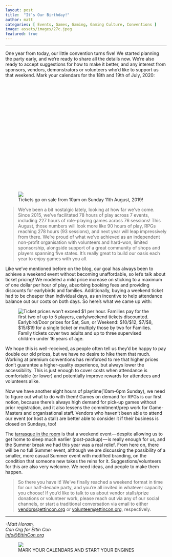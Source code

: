 ```yaml
---
layout: post
title:  "It’s Our Birthday!"
author: matt
categories: [ Events, Games, Gaming, Gaming Culture, Conventions ]
image: assets/images/27c.jpeg
featured: true
---
```


<section name="9f9c" class="section section--body section--first"><div class="section-divider"><hr class="section-divider"></div><div class="section-content"><div class="section-inner sectionLayout--insetColumn"><p name="217f" id="217f" class="graf graf--p graf-after--h3">One year from today, our little convention turns five! We started planning the party early, and we’re ready to share all the details now. We’re also ready to accept suggestions for how to make it better, and any interest from sponsors, vendors, demonstrators or volunteers who’d like to support us that weekend. Mark your calendars for the 18th and 19th of July, 2020:</p>

<figure name="9466" id="9466" class="graf graf--figure graf-after--p"><div class="aspectRatioPlaceholder is-locked" style="max-width: 700px; max-height: 563px;"><div class="aspectRatioPlaceholder-fill" style="padding-bottom: 80.4%;"></div><img class="graf-image" data-image-id="1*jZJJ9JursjXG1bpUKd6-zA.jpeg" data-width="1503" data-height="1208" data-is-featured="true" src="/blog/assets/images/27a.jpeg"><figcaption class="imageCaption">Tickets go on sale from 10am on Sunday 11th August, 2019!</figcaption></figure>
<blockquote name="70e3" id="70e3" class="graf graf--blockquote graf-after--figure">We’ve been a bit nostalgic lately, looking at how far we’ve come. Since 2015, we’ve facilitated 78 hours of play across 7 events, including 227 hours of role-playing games across 76 sessions! This August, those numbers will look more like 90 hours of play, RPGs reaching 278 hours (93 sessions), and next year will leap impressively from there. We’re proud of what we’ve achieved as an independent non-profit organisation with volunteers and hard-won, limited sponsorship, alongside support of a great community of shops and players spanning five states. It’s really great to build our oasis each year to enjoy games with you all.</blockquote><p name="cddb" id="cddb" class="graf graf--p graf-after--blockquote">Like we’ve mentioned before on the blog, our goal has always been to achieve a weekend event without becoming unaffordable, so let’s talk about ticket pricing! We modeled a mild price increase on sticking to a maximum of one dollar per hour of play, absorbing booking fees and providing discounts for earlybirds and families. Additionally, buying a weekend ticket had to be cheaper than individual days, as an incentive to help attendance balance out our costs on both days. So here’s what we came up with:</p>
<figure name="d9ec" id="d9ec" class="graf graf--figure graf-after--p"><img class="graf-image" data-image-id="1*5dRjbSaR89KUeHI0RV7ZiA.gif" data-width="1881" data-height="1552" alt="Ticket prices won’t exceed $1 per hour. Families pay for the first two of up to 5 players, early/weekend tickets discounted." src="/blog/assets/images/27b.gif"><figcaption class="imageCaption">Earlybird/Door prices for Sat, Sun, or Weekend: $10/$12, $7/$8, $15/$19 for a single ticket or multiply those by two for Families. Family tickets cover two adults and up to three supervised children under 16 years of age.</figcaption></figure>
<p name="897e" id="897e" class="graf graf--p graf-after--figure">We hope this is well-received, as people often tell us they’d be happy to pay double our old prices, but we have no desire to hike them that much. Working at premium conventions has reinforced to me that higher prices don’t guarantee a higher-quality experience, but always lower the accessibility. This is just enough to cover costs when attendance is comfortable (or lower) and potentially improve rewards for attendees and volunteers alike.</p><p name="b57b" id="b57b" class="graf graf--p graf-after--p">Now we have another eight hours of playtime(10am-6pm Sunday), we need to figure out what to do with them! Games on demand for RPGs is our first notion, because there’s always high demand for pick-up games without prior registration, and it also lessens the commitment/prep work for Game-Masters and organisational staff. Vendors who haven’t been able to attend our event (or host a stall) are better able to consider it if their business is closed on Sundays, too!</p><p name="93f8" id="93f8" class="graf graf--p graf-after--p">The <a href="https://monster.fandom.com/wiki/Tarrasque" data-href="https://monster.fandom.com/wiki/Tarrasque" class="markup--anchor markup--p-anchor" rel="noopener" target="_blank">tarrasque in the room</a> is that a weekend event — despite allowing us to get home to sleep much earlier (post-packup) — is really enough for us, and the Summer break we had this year was a real relief. From here on, there will be no full Summer event, although we are discussing the possibility of a smaller, more casual Summer event with modified branding, on the condition that someone new takes the reins for it. Suggestions/volunteers for this are also very welcome. We need ideas, and people to make them happen.</p><blockquote name="8ce5" id="8ce5" class="graf graf--blockquote graf-after--p graf--trailing">So there you have it! We’ve finally reached a weekend format in time for our half-decade party, and you’re all invited in whatever capacity you choose! If you’d like to talk to us about vendor stalls/prize donations or volunteer work, please reach out via any of our social channels, or start a traditional conversation via email to either <a href="mailto:vendors@ettincon.org" data-href="mailto:vendors@ettincon.org" class="markup--anchor markup--blockquote-anchor" target="_blank">vendors@ettincon.org</a> or <a href="mailto:volunteer@ettincon.org" data-href="mailto:volunteer@ettincon.org" class="markup--anchor markup--blockquote-anchor" target="_blank">volunteer@ettincon.org</a>, respectively.</blockquote></div></div></section><section name="9cbe" class="section section--body section--last"><div class="section-divider"><hr class="section-divider"></div><div class="section-content"><div class="section-inner sectionLayout--insetColumn"><p name="e87b" id="e87b" class="graf graf--p graf--leading"><em class="markup--em markup--p-em">-Matt Horam,<br>Con Org for Ettin Con<br></em><a href="mailto:info@EttinCon.org" data-href="mailto:info@EttinCon.org" class="markup--anchor markup--p-anchor" target="_blank"><em class="markup--em markup--p-em">info@EttinCon.org</em></a></p>
<figure name="ccc1" id="ccc1" class="graf graf--figure graf-after--p graf--trailing"><img class="graf-image" data-image-id="1*yx4nI52ic-p2v5ccDSkTCg.jpeg" data-width="1080" data-height="1080" src="/blog/assets/images/27c.jpeg"><figcaption class="imageCaption">MARK YOUR CALENDARS AND START YOUR ENGINES</figcaption></figure>
</div></div></section>